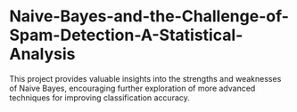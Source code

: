 # Naive-Bayes-and-the-Challenge-of-Spam-Detection-A-Statistical-Analysis
This project provides valuable insights into the strengths and weaknesses of Naive Bayes, encouraging further exploration of more advanced techniques for improving classification accuracy.

